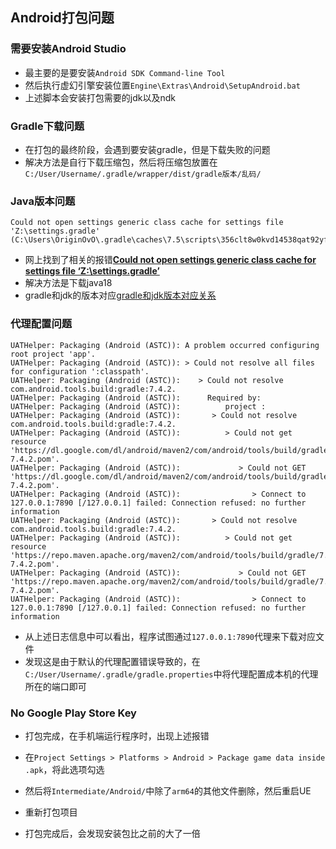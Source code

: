 ## Android打包问题

### 需要安装Android Studio

- 最主要的是要安装`Android SDK Command-line Tool`
- 然后执行虚幻引擎安装位置`Engine\Extras\Android\SetupAndroid.bat`
- 上述脚本会安装打包需要的jdk以及ndk

### Gradle下载问题

- 在打包的最终阶段，会遇到要安装gradle，但是下载失败的问题
- 解决方法是自行下载压缩包，然后将压缩包放置在`C:/User/Username/.gradle/wrapper/dist/gradle版本/乱码/`

### Java版本问题

```
Could not open settings generic class cache for settings file 'Z:\settings.gradle' (C:\Users\OriginOvO\.gradle\caches\7.5\scripts\356clt8w0kvd14538qat92yfl).
```

- 网上找到了相关的报错[**Could not open settings generic class cache for settings file ‘Z:\settings.gradle’**](https://forums.unrealengine.com/t/could-not-open-settings-generic-class-cache-for-settings-file-z-settings-gradle/1603860)
- 解决方法是下载java18
- gradle和jdk的版本对应[gradle和jdk版本对应关系](https://www.cnblogs.com/zhangzaizz/p/18120393)

### 代理配置问题

```
UATHelper: Packaging (Android (ASTC)): A problem occurred configuring root project 'app'.
UATHelper: Packaging (Android (ASTC)): > Could not resolve all files for configuration ':classpath'.
UATHelper: Packaging (Android (ASTC)):    > Could not resolve com.android.tools.build:gradle:7.4.2.
UATHelper: Packaging (Android (ASTC)):      Required by:
UATHelper: Packaging (Android (ASTC)):          project :
UATHelper: Packaging (Android (ASTC)):       > Could not resolve com.android.tools.build:gradle:7.4.2.
UATHelper: Packaging (Android (ASTC)):          > Could not get resource 'https://dl.google.com/dl/android/maven2/com/android/tools/build/gradle/7.4.2/gradle-7.4.2.pom'.
UATHelper: Packaging (Android (ASTC)):             > Could not GET 'https://dl.google.com/dl/android/maven2/com/android/tools/build/gradle/7.4.2/gradle-7.4.2.pom'.
UATHelper: Packaging (Android (ASTC)):                > Connect to 127.0.0.1:7890 [/127.0.0.1] failed: Connection refused: no further information
UATHelper: Packaging (Android (ASTC)):       > Could not resolve com.android.tools.build:gradle:7.4.2.
UATHelper: Packaging (Android (ASTC)):          > Could not get resource 'https://repo.maven.apache.org/maven2/com/android/tools/build/gradle/7.4.2/gradle-7.4.2.pom'.
UATHelper: Packaging (Android (ASTC)):             > Could not GET 'https://repo.maven.apache.org/maven2/com/android/tools/build/gradle/7.4.2/gradle-7.4.2.pom'.
UATHelper: Packaging (Android (ASTC)):                > Connect to 127.0.0.1:7890 [/127.0.0.1] failed: Connection refused: no further information
```

- 从上述日志信息中可以看出，程序试图通过`127.0.0.1:7890`代理来下载对应文件
- 发现这是由于默认的代理配置错误导致的，在`C:/User/Username/.gradle/gradle.properties`中将代理配置成本机的代理所在的端口即可

### No Google Play Store Key

- 打包完成，在手机端运行程序时，出现上述报错
- 在`Project Settings > Platforms > Android > Package game data inside .apk`，将此选项勾选
- 然后将`Intermediate/Android/`中除了`arm64`的其他文件删除，然后重启UE
- 重新打包项目

- 打包完成后，会发现安装包比之前的大了一倍